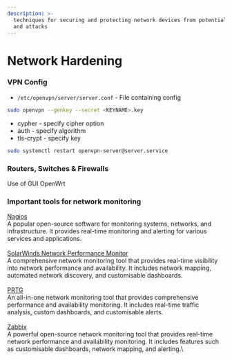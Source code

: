 ```yaml
---
description: >-
  techniques for securing and protecting network devices from potential threats
  and attacks
---
```


# Network Hardening

### VPN Config

* `/etc/openvpn/server/server.conf` - File containing config

```sh
sudo openvpn --genkey --secret <KEYNAME>.key
```

* cypher - specify cipher option
* auth - specify algorithm
* tls-crypt - specify key

```sh
sudo systemctl restart openvpn-server@server.service
```

### Routers, Switches & Firewalls

Use of GUI OpenWrt

### Important tools for network monitoring

[Nagios](https://assets.nagios.com/downloads/nagioscore/docs/nagioscore/4/en/quickstart.html)\
A popular open-source software for monitoring systems, networks, and infrastructure. It provides real-time monitoring and alerting for various services and applications.\
\
[SolarWinds Network Performance Monitor](https://documentation.solarwinds.com/en/success_center/npm/content/npm_installation_guide.htm)\
A comprehensive network monitoring tool that provides real-time visibility into network performance and availability. It includes network mapping, automated network discovery, and customisable dashboards.\
\
[PRTG](https://www.paessler.com/manuals/prtg/installation)\
An all-in-one network monitoring tool that provides comprehensive performance and availability monitoring. It includes real-time traffic analysis, custom dashboards, and customisable alerts.\
\
[Zabbix](https://www.zabbix.com/download)\
A powerful open-source network monitoring tool that provides real-time network performance and availability monitoring. It includes features such as customisable dashboards, network mapping, and alerting.\
